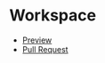 # Workspace
  - [Preview](https://mateusz-michalowski.github.io/Workspace/)
  - [Pull Request](https://github.com/mateusz.michalowski/gh-pages/pull/1/files)
